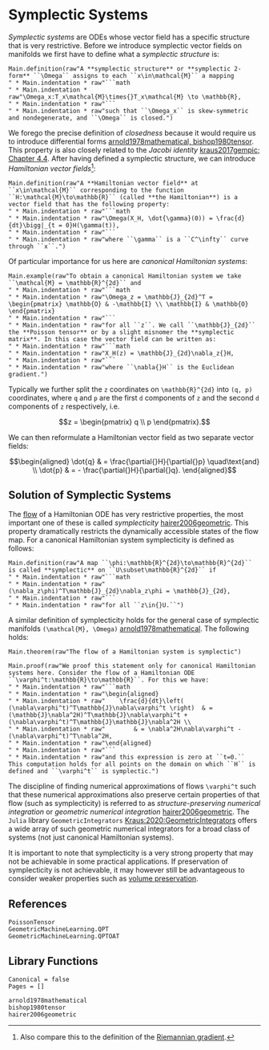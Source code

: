 # Symplectic Systems

*Symplectic systems* are ODEs whose vector field has a specific structure that is very restrictive. Before we introduce symplectic vector fields on manifolds we first have to define what a *symplectic structure* is:

```@eval
Main.definition(raw"A **symplectic structure** or **symplectic 2-form** ``\Omega`` assigns to each ``x\in\mathcal{M}`` a mapping 
" * Main.indentation * raw"```math
" * Main.indentation * raw"\Omega_x:T_x\mathcal{M}\times{}T_x\mathcal{M} \to \mathbb{R},
" * Main.indentation * raw"```
" * Main.indentation * raw"such that ``\Omega_x`` is skew-symmetric and nondegenerate, and ``\Omega`` is closed.")
```

We forego the precise definition of *closedness* because it would require us to introduce differential forms [arnold1978mathematical, bishop1980tensor](@cite). This property is also closely related to the *Jacobi identity* [kraus2017gempic; Chapter 4.4](@cite). After having defined a symplectic structure, we can introduce *Hamiltonian vector fields*[^1]:

[^1]: Also compare this to the definition of the [Riemannian gradient](@ref "The Riemannian Gradient").

```@eval
Main.definition(raw"A **Hamiltonian vector field** at ``x\in\mathcal{M}`` corresponding to the function ``H:\mathcal{M}\to\mathbb{R}`` (called **the Hamiltonian**) is a vector field that has the following property:
" * Main.indentation * raw"```math
" * Main.indentation * raw"\Omega(X_H, \dot{\gamma}(0)) = \frac{d}{dt}\bigg|_{t = 0}H(\gamma(t)),
" * Main.indentation * raw"```
" * Main.indentation * raw"where ``\gamma`` is a ``C^\infty`` curve through ``x``.")
```

Of particular importance for us here are *canonical Hamiltonian systems*:

```@eval
Main.example(raw"To obtain a canonical Hamiltonian system we take ``\mathcal{M} = \mathbb{R}^{2d}`` and 
" * Main.indentation * raw"```math
" * Main.indentation * raw"\Omega_z = \mathbb{J}_{2d}^T = \begin{pmatrix} \mathbb{O} & -\mathbb{I} \\ \mathbb{I} & \mathbb{O} \end{pmatrix}
" * Main.indentation * raw"``` 
" * Main.indentation * raw"for all ``z``. We call ``\mathbb{J}_{2d}`` the **Poisson tensor** or by a slight misnomer the **symplectic matrix**. In this case the vector field can be written as:
" * Main.indentation * raw"```math
" * Main.indentation * raw"X_H(z) = \mathbb{J}_{2d}\nabla_z{}H,
" * Main.indentation * raw"```
" * Main.indentation * raw"where ``\nabla{}H`` is the Euclidean gradient.")
```

Typically we further split the ``z`` coordinates on ``\mathbb{R}^{2d}`` into ``(q, p)`` coordinates, where ``q`` and ``p`` are the first ``d`` components of ``z`` and the second ``d`` components of ``z`` respectively, i.e. 

```math
z = \begin{pmatrix} q \\ p \end{pmatrix}.
```

We can then reformulate a Hamiltonian vector field as two separate vector fields:

```math
\begin{aligned}
    \dot{q} & = \frac{\partial{}H}{\partial{}p} \quad\text{and} \\
    \dot{p} & = - \frac{\partial{}H}{\partial{}q}.
\end{aligned}
```

## Solution of Symplectic Systems

The [flow](@ref "The Existence-And-Uniqueness Theorem") of a Hamiltonian ODE has very restrictive properties, the most important one of these is called *symplecticity* [hairer2006geometric](@cite). This property dramatically restricts the dynamically accessible states of the flow map. For a canonical Hamiltonian system symplecticity is defined as follows:

```@eval
Main.definition(raw"A map ``\phi:\mathbb{R}^{2d}\to\mathbb{R}^{2d}`` is called **symplectic** on ``U\subset\mathbb{R}^{2d}`` if
" * Main.indentation * raw"```math
" * Main.indentation * raw"    (\nabla_z\phi)^T\mathbb{J}_{2d}\nabla_z\phi = \mathbb{J}_{2d},
" * Main.indentation * raw"```
" * Main.indentation * raw"for all ``z\in{}U.``")
```

A similar definition of symplecticity holds for the general case of symplectic manifolds ``(\mathcal{M}, \Omega)`` [arnold1978mathematical](@cite). The following holds:

```@eval
Main.theorem(raw"The flow of a Hamiltonian system is symplectic")
```

```@eval
Main.proof(raw"We proof this statement only for canonical Hamiltonian systems here. Consider the flow of a Hamiltonian ODE ``\varphi^t:\mathbb{R}\to\mathbb{R}``. For this we have:
" * Main.indentation * raw"```math
" * Main.indentation * raw"\begin{aligned}
" * Main.indentation * raw"    \frac{d}{dt}\left( (\nabla\varphi^t)^T\mathbb{J}\nabla\varphi^t \right)  & = (\mathbb{J}\nabla^2H)^T\mathbb{J}\nabla\varphi^t + (\nabla\varphi^t)^T\mathbb{J}\mathbb{J}\nabla^2H \\
" * Main.indentation * raw"        & = \nabla^2H\nabla\varphi^t - (\nabla\varphi^t)^T\nabla^2H,
" * Main.indentation * raw"\end{aligned}
" * Main.indentation * raw"```
" * Main.indentation * raw"and this expression is zero at ``t=0.`` This computation holds for all points on the domain on which ``H`` is defined and ``\varphi^t`` is symplectic.")
```

The discipline of finding numerical approximations of flows ``\varphi^t`` such that these numerical approximations also preserve certain properties of that flow (such as symplecticity) is referred to as *structure-preserving numerical integration* or *geometric numerical integration* [hairer2006geometric](@cite). The `Julia` library `GeometricIntegrators` [Kraus:2020:GeometricIntegrators](@cite) offers a wide array of such geometric numerical integrators for a broad class of systems (not just canonical Hamiltonian systems).

It is important to note that symplecticity is a very strong property that may not be achievable in some practical applications. If preservation of symplecticity is not achievable, it may however still be advantageous to consider weaker properties such as [volume preservation](@ref "Divergence-Free Vector Fields").

## References
```@docs
PoissonTensor
GeometricMachineLearning.QPT
GeometricMachineLearning.QPTOAT
```

## Library Functions

```@bibliography
Canonical = false
Pages = []

arnold1978mathematical
bishop1980tensor
hairer2006geometric
```